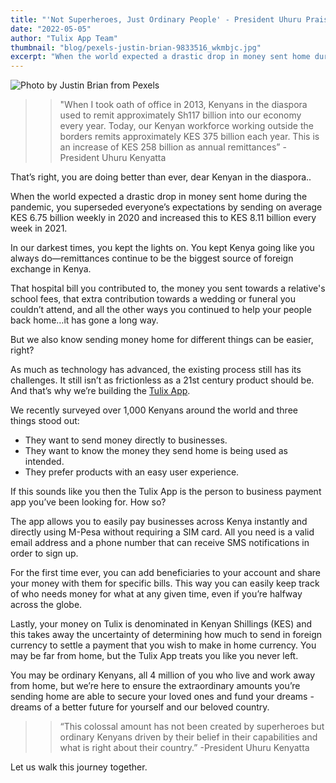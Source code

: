 ```yaml
---
title: "'Not Superheroes, Just Ordinary People' - President Uhuru Praises Kenya’s Diaspora on Labour Day"
date: "2022-05-05"
author: "Tulix App Team"
thumbnail: "blog/pexels-justin-brian-9833516_wkmbjc.jpg"
excerpt: "When the world expected a drastic drop in money sent home during the pandemic, you superseded everyone’s expectations by sending on average KES 6.75 billion weekly in 2020 and increased this to KES 8.11 billion every week in 2021."
---
```


![Photo by Justin Brian from Pexels](https://res.cloudinary.com/tulix/image/upload/w_717,h_537,c_fill,g_faces/v1636526633/blog/pexels-justin-brian-9833516_wkmbjc.jpg)

> > "When I took oath of office in 2013, Kenyans in the diaspora used to remit approximately Sh117 billion into our economy every year. Today, our Kenyan workforce working outside the borders remits approximately KES 375 billion each year. This is an increase of KES 258 billion as annual remittances”
> > -President Uhuru Kenyatta

That’s right, you are doing better than ever, dear Kenyan in the diaspora..

When the world expected a drastic drop in money sent home during the pandemic, you superseded everyone’s expectations by sending on average KES 6.75 billion weekly in 2020 and increased this to KES 8.11 billion every week in 2021.

In our darkest times, you kept the lights on. You kept Kenya going like you always do—remittances continue to be the biggest source of foreign exchange in Kenya.

That hospital bill you contributed to, the money you sent towards a relative's school fees, that extra contribution towards a wedding or funeral you couldn’t attend, and all the other ways you continued to help your people back home…it has gone a long way.

But we also know sending money home for different things can be easier, right?

As much as technology has advanced, the existing process still has its challenges. It still isn’t as frictionless as a 21st century product should be. And that’s why we’re building the
[Tulix App](https://tulix.app "Tulix App").

We recently surveyed over 1,000 Kenyans around the world and three things stood out:

- They want to send money directly to businesses.
- They want to know the money they send home is being used as intended.
- They prefer products with an easy user experience.

If this sounds like you then the Tulix App is the person to business payment app you’ve been looking for. How so?

The app allows you to easily pay businesses across Kenya instantly and directly using M-Pesa without requiring a SIM card. All you need is a valid email address and a phone number that can receive SMS notifications in order to sign up.

For the first time ever, you can add beneficiaries to your account and share your money with them for specific bills. This way you can easily keep track of who needs money for what at any given time, even if you’re halfway across the globe.

Lastly, your money on Tulix is denominated in Kenyan Shillings (KES) and this takes away the uncertainty of determining how much to send in foreign currency to settle a payment that you wish to make in home currency. You may be far from home, but the Tulix App treats you like you never left.

You may be ordinary Kenyans, all 4 million of you who live and work away from home, but we’re here to ensure the extraordinary amounts you’re sending home are able to secure your loved ones and fund your dreams - dreams of a better future for yourself and our beloved country.

> > “This colossal amount has not been created by superheroes but ordinary Kenyans driven by their belief in their capabilities and what is right about their country.”
> > -President Uhuru Kenyatta

Let us walk this journey together.
